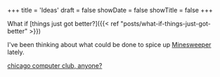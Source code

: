 +++
title = 'Ideas'
draft = false
showDate = false
showTitle = false
+++

What if [things just got better?]({{< ref "posts/what-if-things-just-got-better" >}})

I've been thinking about what could be done to spice up [Minesweeper](https://en.wikipedia.org/wiki/Minesweeper_(video_game)) lately.

[chicago computer club, anyone?](https://startacomputer.club/)
